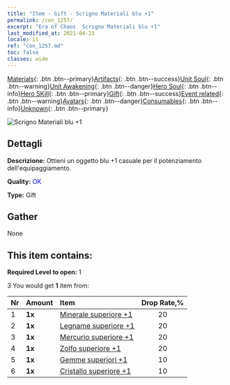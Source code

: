 ```yaml
---
title: "Item - Gift - Scrigno Materiali blu +1"
permalink: /con_1257/
excerpt: "Era of Chaos  Scrigno Materiali blu +1"
last_modified_at: 2021-04-23
locale: it
ref: "con_1257.md"
toc: false
classes: wide
---
```

 [Materials](/ItemsIT/){: .btn .btn--primary}[Artifacts](/ItemsIT/Artifacts/){: .btn .btn--success}[Unit Soul](/ItemsIT/UnitSoul/){: .btn .btn--warning}[Unit Awakening](/ItemsIT/UnitAwakening/){: .btn .btn--danger}[Hero Soul](/ItemsIT/HeroSoul/){: .btn .btn--info}[Hero SKill](/ItemsIT/HeroSkill/){: .btn .btn--primary}[Gift](/ItemsIT/Gift/){: .btn .btn--success}[Event related](/ItemsIT/Events/){: .btn .btn--warning}[Avatars](/ItemsIT/Avatars/){: .btn .btn--danger}[Consumables](/ItemsIT/Consumables/){: .btn .btn--info}[Unknown](/ItemsIT/Unknown/){: .btn .btn--primary}

 ![Scrigno Materiali blu +1](/images/t/i_304002.png)

## Dettagli
 **Descrizione:** Ottieni un oggetto blu +1 casuale per il potenziamento dell'equipaggiamento.

 **Quality:** <span style="color: #0000CD">OK</span>

 **Type:** Gift

## Gather

  None

## This item contains:

 **Required Level to open:** 1

 3 You would get **1** item  from:

  | Nr | Amount |     Item    | Drop Rate,% |
  |:---|:-------|:------------|:---------:|
  | 1 |  **1x** | [Minerale superiore +1](/ItemsIT/mat_19/) | 20 | 
  | 2 |  **1x** | [Legname superiore +1](/ItemsIT/mat_20/) | 20 | 
  | 3 |  **1x** | [Mercurio superiore +1](/ItemsIT/mat_21/) | 20 | 
  | 4 |  **1x** | [Zolfo superiore +1](/ItemsIT/mat_22/) | 20 | 
  | 5 |  **1x** | [Gemme superiori +1](/ItemsIT/mat_23/) | 10 | 
  | 6 |  **1x** | [Cristallo superiore +1](/ItemsIT/mat_24/) | 10 | 
